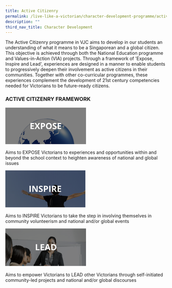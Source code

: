```yaml
---
title: Active Citizenry
permalink: /live-like-a-victorian/character-development-programme/active-citizenry/
description: ""
third_nav_title: Character Development
---
```

The Active Citizenry programme in VJC aims to develop in our students an understanding of what it means to be a Singaporean and a global citizen. This objective is achieved through both the National Education programme and Values-in-Action (VIA) projects. Through a framework of 'Expose, Inspire and Lead', experiences are designed in a manner to enable students to progressively deepen their involvement as active citizens in their communities. Together with other co-curricular programmes, these experiences complement the development of 21st century competencies needed for Victorians to be future-ready citizens.

### ACTIVE CITIZENRY FRAMEWORK

<img src="/images/expose.png" 
     style="width:50%">
		 
Aims to EXPOSE Victorians to experiences and opportunities within and beyond the school context to heighten awareness of national and global issues

<img src="/images/inspire.png" 
     style="width:50%">
		 
Aims to INSPIRE Victorians to take the step in involving themselves in community volunteerism and national and/or global events

<img src="/images/lead.png" 
     style="width:50%">
		 
Aims to empower Victorians to LEAD other Victorians through self-initiated community-led projects and national and/or global discourses